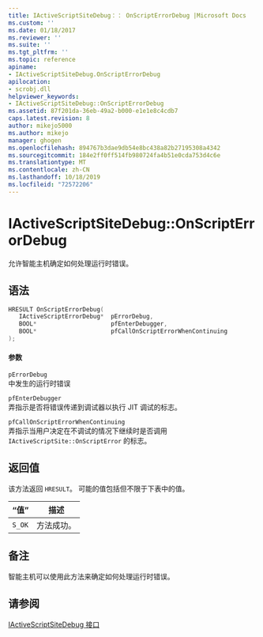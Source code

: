 ```yaml
---
title: IActiveScriptSiteDebug：： OnScriptErrorDebug |Microsoft Docs
ms.custom: ''
ms.date: 01/18/2017
ms.reviewer: ''
ms.suite: ''
ms.tgt_pltfrm: ''
ms.topic: reference
apiname:
- IActiveScriptSiteDebug.OnScriptErrorDebug
apilocation:
- scrobj.dll
helpviewer_keywords:
- IActiveScriptSiteDebug::OnScriptErrorDebug
ms.assetid: 87f201da-36eb-49a2-b000-e1e1e8c4cdb7
caps.latest.revision: 8
author: mikejo5000
ms.author: mikejo
manager: ghogen
ms.openlocfilehash: 894767b3dae9db54e8bc438a82b27195308a4342
ms.sourcegitcommit: 184e2ff0ff514fb980724fa4b51e0cda753d4c6e
ms.translationtype: MT
ms.contentlocale: zh-CN
ms.lasthandoff: 10/18/2019
ms.locfileid: "72572206"
---
```

# <a name="iactivescriptsitedebugonscripterrordebug"></a>IActiveScriptSiteDebug::OnScriptErrorDebug
允许智能主机确定如何处理运行时错误。  
  
## <a name="syntax"></a>语法  
  
```cpp
HRESULT OnScriptErrorDebug(  
   IActiveScriptErrorDebug*  pErrorDebug,  
   BOOL*                     pfEnterDebugger,  
   BOOL*                     pfCallOnScriptErrorWhenContinuing  
);  
```  
  
#### <a name="parameters"></a>参数  
 `pErrorDebug`  
 中发生的运行时错误  
  
 `pfEnterDebugger`  
 弄指示是否将错误传递到调试器以执行 JIT 调试的标志。  
  
 `pfCallOnScriptErrorWhenContinuing`  
 弄指示当用户决定在不调试的情况下继续时是否调用 `IActiveScriptSite::OnScriptError` 的标志。  
  
## <a name="return-value"></a>返回值  
 该方法返回 `HRESULT`。 可能的值包括但不限于下表中的值。  
  
|“值”|描述|  
|-----------|-----------------|  
|`S_OK`|方法成功。|  
  
## <a name="remarks"></a>备注  
 智能主机可以使用此方法来确定如何处理运行时错误。  
  
## <a name="see-also"></a>请参阅  
 [IActiveScriptSiteDebug 接口](../../winscript/reference/iactivescriptsitedebug-interface.md)